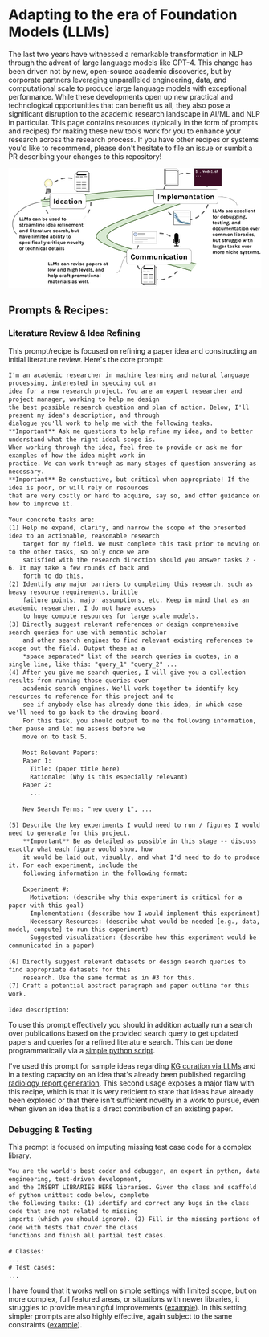 # Adapting to the era of Foundation Models (LLMs)
The last two years have witnessed a remarkable transformation in NLP through the advent of large language
models like GPT-4. This change has been driven not by new, open-source academic discoveries, but by corporate
partners leveraging unparalleled engineering, data, and computational scale to produce large language models
with exceptional performance. While these developments open up new practical and technological opportunities
that can benefit us all, they also pose a significant disruption to the academic research landscape in AI/ML
and NLP in particular. This page contains resources (typically in the form of prompts and recipes) for making
these new tools work for you to enhance your research across the research process. If you have other recipes
or systems you'd like to recommend, please don't hesitate to file an issue or sumbit a PR describing your
changes to this repository!

![Illustrating the research process and opportunities for LLMs](./research_process.png)

## Prompts & Recipes:

### Literature Review & Idea Refining
This prompt/recipe is focused on refining a paper idea and constructing an initial literature review. Here's
the core prompt:
```
I'm an academic researcher in machine learning and natural language processing, interested in speccing out an
idea for a new research project. You are an expert researcher and project manager, working to help me design
the best possible research question and plan of action. Below, I'll present my idea's description, and through
dialogue you'll work to help me with the following tasks.
**Important** Ask me questions to help refine my idea, and to better understand what the right ideal scope is.
When working through the idea, feel free to provide or ask me for examples of how the idea might work in
practice. We can work through as many stages of question answering as necessary.
**Important** Be constuctive, but critical when appropriate! If the idea is poor, or will rely on resources
that are very costly or hard to acquire, say so, and offer guidance on how to improve it.

Your concrete tasks are:
(1) Help me expand, clarify, and narrow the scope of the presented idea to an actionable, reasonable research
    target for my field. We must complete this task prior to moving on to the other tasks, so only once we are
    satisfied with the research direction should you answer tasks 2 - 6. It may take a few rounds of back and
    forth to do this.
(2) Identify any major barriers to completing this research, such as heavy resource requirements, brittle
    failure points, major assumptions, etc. Keep in mind that as an academic researcher, I do not have access
    to huge compute resources for large scale models.
(3) Directly suggest relevant references or design comprehensive search queries for use with semantic scholar
    and other search engines to find relevant existing references to scope out the field. Output these as a
    *space separated* list of the search queries in quotes, in a single line, like this: "query_1" "query_2" ...
(4) After you give me search queries, I will give you a collection results from running those queries over
    academic search engines. We'll work together to identify key resources to reference for this project and to
    see if anybody else has already done this idea, in which case we'll need to go back to the drawing board.
    For this task, you should output to me the following information, then pause and let me assess before we
    move on to task 5.

    Most Relevant Papers:
    Paper 1:
      Title: (paper title here)
      Rationale: (Why is this especially relevant)
    Paper 2:
      ...

    New Search Terms: "new query 1", ...

(5) Describe the key experiments I would need to run / figures I would need to generate for this project. 
    **Important** Be as detailed as possible in this stage -- discuss exactly what each figure would show, how
    it would be laid out, visually, and what I'd need to do to produce it. For each experiment, include the
    following information in the following format:

    Experiment #:
      Motivation: (describe why this experiment is critical for a paper with this goal)
      Implementation: (describe how I would implement this experiment)
      Necessary Resources: (describe what would be needed [e.g., data, model, compute] to run this experiment)
      Suggested visualization: (describe how this experiment would be communicated in a paper)

(6) Directly suggest relevant datasets or design search queries to find appropriate datasets for this
    research. Use the same format as in #3 for this.
(7) Craft a potential abstract paragraph and paper outline for this work.

Idea description:
```

To use this prompt effectively you should in addition actually run a search over publications based on the
provided search query to get updated papers and queries for a refined literature search. This can be done
programmatically via a [simple python script](./literature_search/ref_lookup.py).

I've used this prompt for sample ideas regarding
[KG curation via LLMs](./literature_search/GPT-4-Clinical-Knowledge-Graph.png) and in a testing capacity on an
idea that's already been published regarding 
[radiology report generation](./literature_search/X-ray-report-generation-RL.png). This second usage exposes a
major flaw with this recipe, which is that it is very reticient to state that ideas have already been explored
or that there isn't sufficient novelty in a work to pursue, even when given an idea that is a direct
contribution of an existing paper.

### Debugging & Testing
This prompt is focused on imputing missing test case code for a complex library.
```
You are the world's best coder and debugger, an expert in python, data engineering, test-driven development,
and the INSERT LIBRARIES HERE libraries. Given the class and scaffold of python unittest code below, complete
the following tasks: (1) identify and correct any bugs in the class code that are not related to missing
imports (which you should ignore). (2) Fill in the missing portions of code with tests that cover the class
functions and finish all partial test cases.

# Classes:
...
# Test cases:
...
```

I have found that it works well on simple settings with limited scope, but on more complex, full featured
areas, or situations with newer libraries, it struggles to provide meaningful improvements
([example](./code/complex_prompt.png)). In this setting, simpler prompts are also highly effective, again
subject to the same constraints
([example](./code/simple_prompt.png)).
